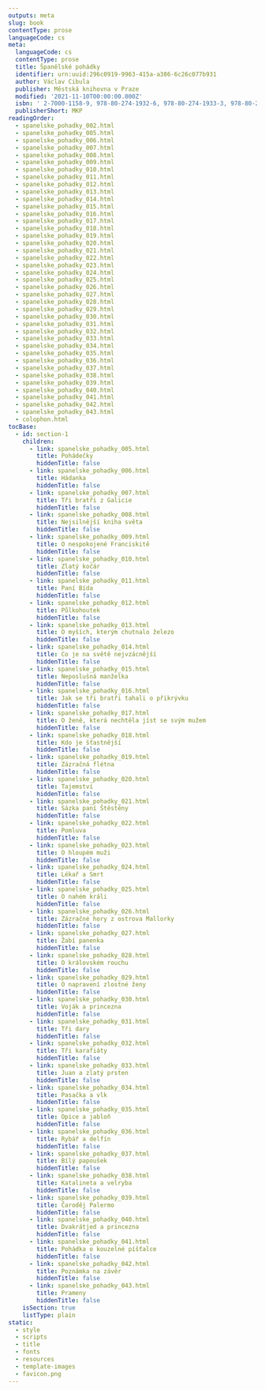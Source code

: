 ```yaml
---
outputs: meta
slug: book
contentType: prose
languageCode: cs
meta:
  languageCode: cs
  contentType: prose
  title: Španělské pohádky
  identifier: urn:uuid:296c0919-9963-415a-a386-6c26c077b931
  author: Václav Cibula
  publisher: Městská knihovna v Praze
  modified: '2021-11-10T00:00:00.000Z'
  isbn: ' 2-7000-1158-9, 978‑80‑274‑1932‑6, 978‑80‑274‑1933‑3, 978‑80‑274‑1934‑0'
  publisherShort: MKP
readingOrder:
  - spanelske_pohadky_002.html
  - spanelske_pohadky_005.html
  - spanelske_pohadky_006.html
  - spanelske_pohadky_007.html
  - spanelske_pohadky_008.html
  - spanelske_pohadky_009.html
  - spanelske_pohadky_010.html
  - spanelske_pohadky_011.html
  - spanelske_pohadky_012.html
  - spanelske_pohadky_013.html
  - spanelske_pohadky_014.html
  - spanelske_pohadky_015.html
  - spanelske_pohadky_016.html
  - spanelske_pohadky_017.html
  - spanelske_pohadky_018.html
  - spanelske_pohadky_019.html
  - spanelske_pohadky_020.html
  - spanelske_pohadky_021.html
  - spanelske_pohadky_022.html
  - spanelske_pohadky_023.html
  - spanelske_pohadky_024.html
  - spanelske_pohadky_025.html
  - spanelske_pohadky_026.html
  - spanelske_pohadky_027.html
  - spanelske_pohadky_028.html
  - spanelske_pohadky_029.html
  - spanelske_pohadky_030.html
  - spanelske_pohadky_031.html
  - spanelske_pohadky_032.html
  - spanelske_pohadky_033.html
  - spanelske_pohadky_034.html
  - spanelske_pohadky_035.html
  - spanelske_pohadky_036.html
  - spanelske_pohadky_037.html
  - spanelske_pohadky_038.html
  - spanelske_pohadky_039.html
  - spanelske_pohadky_040.html
  - spanelske_pohadky_041.html
  - spanelske_pohadky_042.html
  - spanelske_pohadky_043.html
  - colophon.html
tocBase:
  - id: section-1
    children:
      - link: spanelske_pohadky_005.html
        title: Pohádečky
        hiddenTitle: false
      - link: spanelske_pohadky_006.html
        title: Hádanka
        hiddenTitle: false
      - link: spanelske_pohadky_007.html
        title: Tři bratři z Galicie
        hiddenTitle: false
      - link: spanelske_pohadky_008.html
        title: Nejsilnější kniha světa
        hiddenTitle: false
      - link: spanelske_pohadky_009.html
        title: O nespokojené Franciskitě
        hiddenTitle: false
      - link: spanelske_pohadky_010.html
        title: Zlatý kočár
        hiddenTitle: false
      - link: spanelske_pohadky_011.html
        title: Paní Bída
        hiddenTitle: false
      - link: spanelske_pohadky_012.html
        title: Půlkohoutek
        hiddenTitle: false
      - link: spanelske_pohadky_013.html
        title: O myších, kterým chutnalo železo
        hiddenTitle: false
      - link: spanelske_pohadky_014.html
        title: Co je na světě nejvzácnější
        hiddenTitle: false
      - link: spanelske_pohadky_015.html
        title: Neposlušná manželka
        hiddenTitle: false
      - link: spanelske_pohadky_016.html
        title: Jak se tři bratři tahali o přikrývku
        hiddenTitle: false
      - link: spanelske_pohadky_017.html
        title: O ženě, která nechtěla jíst se svým mužem
        hiddenTitle: false
      - link: spanelske_pohadky_018.html
        title: Kdo je šťastnější
        hiddenTitle: false
      - link: spanelske_pohadky_019.html
        title: Zázračná flétna
        hiddenTitle: false
      - link: spanelske_pohadky_020.html
        title: Tajemství
        hiddenTitle: false
      - link: spanelske_pohadky_021.html
        title: Sázka paní Štěstěny
        hiddenTitle: false
      - link: spanelske_pohadky_022.html
        title: Pomluva
        hiddenTitle: false
      - link: spanelske_pohadky_023.html
        title: O hloupém muži
        hiddenTitle: false
      - link: spanelske_pohadky_024.html
        title: Lékař a Smrt
        hiddenTitle: false
      - link: spanelske_pohadky_025.html
        title: O nahém králi
        hiddenTitle: false
      - link: spanelske_pohadky_026.html
        title: Zázračné hory z ostrova Mallorky
        hiddenTitle: false
      - link: spanelske_pohadky_027.html
        title: Žabí panenka
        hiddenTitle: false
      - link: spanelske_pohadky_028.html
        title: O královském rouchu
        hiddenTitle: false
      - link: spanelske_pohadky_029.html
        title: O napravení zlostné ženy
        hiddenTitle: false
      - link: spanelske_pohadky_030.html
        title: Voják a princezna
        hiddenTitle: false
      - link: spanelske_pohadky_031.html
        title: Tři dary
        hiddenTitle: false
      - link: spanelske_pohadky_032.html
        title: Tři karafiáty
        hiddenTitle: false
      - link: spanelske_pohadky_033.html
        title: Juan a zlatý prsten
        hiddenTitle: false
      - link: spanelske_pohadky_034.html
        title: Pasačka a vlk
        hiddenTitle: false
      - link: spanelske_pohadky_035.html
        title: Opice a jabloň
        hiddenTitle: false
      - link: spanelske_pohadky_036.html
        title: Rybář a delfín
        hiddenTitle: false
      - link: spanelske_pohadky_037.html
        title: Bílý papoušek
        hiddenTitle: false
      - link: spanelske_pohadky_038.html
        title: Katalineta a velryba
        hiddenTitle: false
      - link: spanelske_pohadky_039.html
        title: Čaroděj Palermo
        hiddenTitle: false
      - link: spanelske_pohadky_040.html
        title: Dvakrátjed a princezna
        hiddenTitle: false
      - link: spanelske_pohadky_041.html
        title: Pohádka o kouzelné píšťalce
        hiddenTitle: false
      - link: spanelske_pohadky_042.html
        title: Poznámka na závěr
        hiddenTitle: false
      - link: spanelske_pohadky_043.html
        title: Prameny
        hiddenTitle: false
    isSection: true
    listType: plain
static:
  - style
  - scripts
  - title
  - fonts
  - resources
  - template-images
  - favicon.png
---
```

